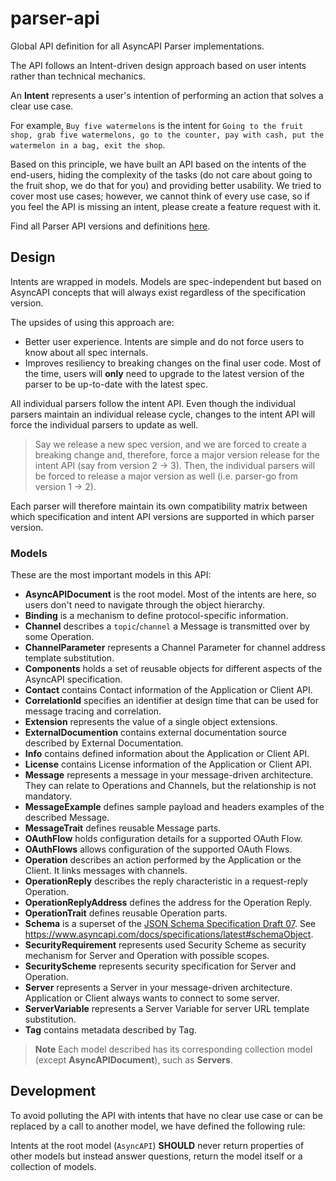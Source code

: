 # parser-api

Global API definition for all AsyncAPI Parser implementations.

The API follows an Intent-driven design approach based on user intents rather than technical mechanics.

An **Intent** represents a user's intention of performing an action that solves a clear use case. 

For example, `Buy five watermelons` is the intent for `Going to the fruit shop, grab five watermelons, go to the counter, pay with cash, put the watermelon in a bag, exit the shop`.

Based on this principle, we have built an API based on the intents of the end-users, hiding the complexity of the tasks (do not care about going to the fruit shop, we do that for you) and providing better usability.
We tried to cover most use cases; however, we cannot think of every use case, so if you feel the API is missing an intent, please create a feature request with it.

Find all Parser API versions and definitions [here](docs).

## Design

Intents are wrapped in models. Models are spec-independent but based on AsyncAPI concepts that will always exist regardless of the specification version. 

The upsides of using this approach are:
- Better user experience. Intents are simple and do not force users to know about all spec internals.
- Improves resiliency to breaking changes on the final user code. Most of the time, users will **only** need to upgrade to the latest version of the parser to be up-to-date with the latest spec.

All individual parsers follow the intent API. Even though the individual parsers maintain an individual release cycle, changes to the intent API will force the individual parsers to update as well.
> Say we release a new spec version, and we are forced to create a breaking change and, therefore, force a major version release for the intent API (say from version 2 -> 3). Then, the individual parsers will be forced to release a major version as well (i.e. parser-go from version 1 -> 2).

Each parser will therefore maintain its own compatibility matrix between which specification and intent API versions are supported in which parser version.

### Models 

These are the most important models in this API:

- **AsyncAPIDocument** is the root model. Most of the intents are here, so users don't need to navigate through the object hierarchy.
- **Binding** is a mechanism to define protocol-specific information.
- **Channel** describes a `topic`/`channel` a Message is transmitted over by some Operation.
- **ChannelParameter** represents a Channel Parameter for channel address template substitution.
- **Components** holds a set of reusable objects for different aspects of the AsyncAPI specification. 
- **Contact** contains Contact information of the Application or Client API.
- **CorrelationId** specifies an identifier at design time that can be used for message tracing and correlation.
- **Extension** represents the value of a single object extensions.
- **ExternalDocumention** contains external documentation source described by External Documentation.
- **Info** contains defined information about the Application or Client API.
- **License** contains License information of the Application or Client API.
- **Message** represents a message in your message-driven architecture. They can relate to Operations and Channels, but the relationship is not mandatory.
- **MessageExample** defines sample payload and headers examples of the described Message.
- **MessageTrait** defines reusable Message parts.
- **OAuthFlow** holds configuration details for a supported OAuth Flow.
- **OAuthFlows** allows configuration of the supported OAuth Flows.
- **Operation** describes an action performed by the Application or the Client. It links messages with channels.
- **OperationReply** describes the reply characteristic in a request-reply Operation.
- **OperationReplyAddress** defines the address for the Operation Reply.
- **OperationTrait** defines reusable Operation parts.
- **Schema** is a superset of the [JSON Schema Specification Draft 07](https://json-schema.org/understanding-json-schema/basics.html). See https://www.asyncapi.com/docs/specifications/latest#schemaObject.
- **SecurityRequirement** represents used Security Scheme as security mechanism for Server and Operation with possible scopes.
- **SecurityScheme** represents security specification for Server and Operation.
- **Server** represents a Server in your message-driven architecture. Application or Client always wants to connect to some server.
- **ServerVariable** represents a Server Variable for server URL template substitution.
- **Tag** contains metadata described by Tag.

> **Note**
> Each model described has its corresponding collection model (except **AsyncAPIDocument**), such as **Servers**.

## Development

To avoid polluting the API with intents that have no clear use case or can be replaced by a call to another model, we have defined the following rule:

Intents at the root model (`AsyncAPI`) **SHOULD** never return properties of other models but instead answer questions, return the model itself or a collection of models.
